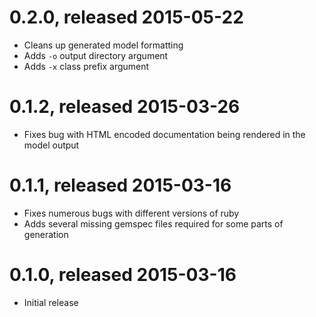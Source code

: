 # 0.2.0, released 2015-05-22

* Cleans up generated model formatting
* Adds `-o` output directory argument
* Adds `-x` class prefix argument

# 0.1.2, released 2015-03-26

* Fixes bug with HTML encoded documentation being rendered in the model output

# 0.1.1, released 2015-03-16

* Fixes numerous bugs with different versions of ruby
* Adds several missing gemspec files required for some parts of generation

# 0.1.0, released 2015-03-16

* Initial release

